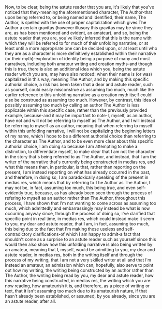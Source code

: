 Now, to be clear, being the astute reader that you are, it's likely that you've noticed that they-meaning the aforementioned character, The Author-that upon being referred to, or being named and identified, their name, The Author, is spelled with the use of proper capitalization which gives The Author a certain gravitas (however illusory this gravitas may be since they are, as has been mentioned and evident, an amateur), and so, being the astute reader that you are, you've likely inferred that this is the name with which they will be referred to for much of their unfolding narrative, or at least until a more appropriate one can be decided upon, or at least until who they are as a character is more definitively established within their narrative (or their myth)-exploration of identity being a purpose of many and most narratives, including both amateur writing and creation myths-and though this is true, there is also an additional idea which you, being the astute reader which you are, may have also noticed: when their name is (or was) capitalized in this way, meaning The Author, and by making this specific authorial choice, a risk has been taken that a dear and astute reader, such as yourself, could easily misconstrue as assuming too much, much like the earlier reference to this unfolding narrative as a creation myth itself could also be construed as assuming too much. However, by contrast, this idea of possibly assuming too much by calling an author The Author is less applicable within this specific case, rather than the previously provided example, because-and it may be important to note-I, myself, as an author, have not and will not be referring to myself as The Author, and I will instead be referring to myself as an author, meaning that when referring to myself within this unfolding narrative, I will not be capitalizing the beginning letters of my name, which I hope to be a different authorial choice than referring to the character as The Author, and to be even more clear about this specific authorial choice, I am doing so because I am attempting to make a distinction, to differentiate myself, to make clear that I am not the character in the story that's being referred to as The Author, and instead, that I am the writer of the narrative that's currently being constructed in medias res, and what this means then, in particular, is that, rather than reporting on the present, I am instead reporting on what has already occurred in the past, and therefore, in doing so, I am paradoxically speaking of the present in medias res, which means that by referring to The Author as The Author, I may not be, in fact, assuming too much, this being true, and even self-evidently true, because, as has already been seen through the process of refering to myself as an author rather than The Author, throughout this process, I have shown that I'm not wanting to come across as assuming too much, which admittedly and embarrassingly may instead be what is now occurring anyway since, through the process of doing so, I've clarified that specific point in real time, in medias res, which could instead make it seem to you, my dear and astute reader, that I am, in fact, assuming too much, this being due to the fact that I'm making these useless and self-contradictory clarifications-of which I am happy to admit-a fact that shouldn't come as a surprise to an astute reader such as yourself since this would then also show how this unfolding narrative is also being written by an amateur, meaning that I, myself, would be admitting to you, my dear and astute reader, in medias res, both in the writing itself and through the process of my writing, that I am not a very skilled writer at all and that I'm instead an amateur, an admission which can, hopefully, also serve to point out how my writing, the writing being constructed by an author rather than The Author, the writing being read by you, my dear and astute reader, how this narrative being constructed, in medias res, the writing which you are now reading, how amateurish it is, and therefore, as a piece of writing or text, that it isn't assuming too much due to its amateurish nature, if that hasn't already been established, or assumed, by you already, since you are an astute reader, after all.